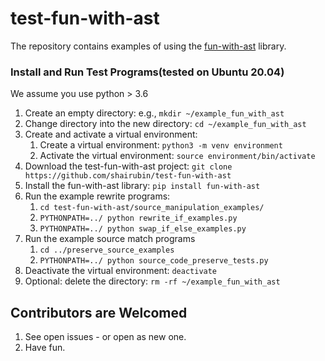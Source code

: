 # test-fun-with-ast
The repository contains examples of using the [fun-with-ast](https://github.com/shairubin/fun_with_ast) library.
### Install and Run Test Programs(tested on Ubuntu 20.04)
We assume you use python > 3.6 
1. Create an empty directory: e.g., ```mkdir ~/example_fun_with_ast```
1. Change directory into the new directory: ```cd ~/example_fun_with_ast```
1. Create and activate a virtual environment:
   1. Create a virtual environment: ```python3 -m venv environment```
   1. Activate the virtual environment: ```source environment/bin/activate```
1. Download the test-fun-with-ast project: ```git clone https://github.com/shairubin/test-fun-with-ast```
1. Install the fun-with-ast library: ```pip install fun-with-ast```
1. Run the example rewrite programs:
    1. ```cd test-fun-with-ast/source_manipulation_examples/```
    1. ```PYTHONPATH=../ python rewrite_if_examples.py``` 
    1. ```PYTHONPATH=../ python swap_if_else_examples.py``` 
1. Run the example source match programs 
   1. ```cd ../preserve_source_examples```
   1. ```PYTHONPATH=../ python source_code_preserve_tests.py``` 
1. Deactivate the virtual environment: `deactivate`
2. Optional: delete the directory: ```rm -rf ~/example_fun_with_ast```

## Contributors are Welcomed 
1. See open issues - or open as new one.
2. Have fun.